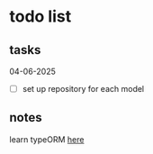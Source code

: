 # todo list

## tasks

04-06-2025
- [ ] set up repository for each model

## notes
learn typeORM [here](https://youtu.be/BCPTRCvASk0?si=RKMsDjb7BYdUFwUm)